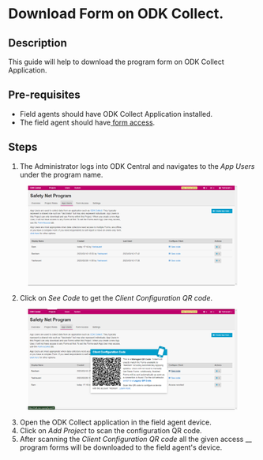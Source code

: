 # Download Form on ODK Collect.

## Description

This guide will help to download the program form on ODK Collect Application.

## Pre-requisites

* Field agents should have ODK Collect Application installed.
* The field agent should have[ form access](https://app.gitbook.com/o/bnTr6Kp4z4CXR4QVIPSa/s/xkdlCOLME2p03rS8nG8u/\~/changes/174/guides/user-guides/provide-form-access-to-field-agent).

## Steps

1. The Administrator logs into ODK Central and navigates to the _App Users_ under the program name.

<figure><img src="../../../.gitbook/assets/odk-app-users.png" alt=""><figcaption></figcaption></figure>

2. Click on _See Code_ to get the _Client Configuration QR_ _code_.

<figure><img src="../../../.gitbook/assets/client-configuration-code.png" alt=""><figcaption></figcaption></figure>

3. Open the ODK Collect application in the field agent device.
4. Click on _Add Project_ to scan the configuration QR code.
5. After scanning the _Client Configuration QR_ _code_ all the given access __ program forms will be downloaded to the field agent's device.
